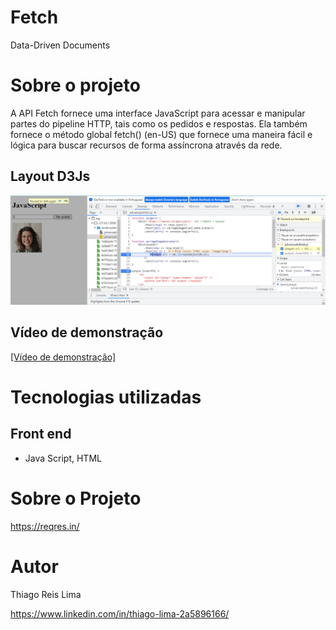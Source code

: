 # Fetch
  Data-Driven Documents

# Sobre o projeto
  A API Fetch fornece uma interface JavaScript para acessar e manipular partes do pipeline HTTP, tais como os pedidos e respostas. Ela também fornece o método global fetch() (en-US) que fornece uma maneira fácil e lógica para buscar recursos de forma assíncrona através da rede.

## Layout D3Js
![Fetch](https://github.com/Thiago771414/imagensProjetos/blob/main/slices/mobile/fetch.png)

## Vídeo de demonstração
[[Vídeo de demonstração]](https://youtu.be/CFu8m2LVCAs)

# Tecnologias utilizadas

## Front end
- Java Script, HTML

# Sobre o Projeto
https://reqres.in/

# Autor

Thiago Reis Lima

https://www.linkedin.com/in/thiago-lima-2a5896166/
